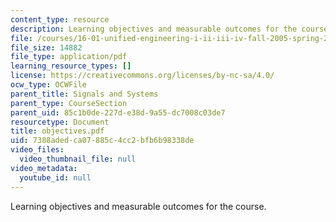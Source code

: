 ```yaml
---
content_type: resource
description: Learning objectives and measurable outcomes for the course.
file: /courses/16-01-unified-engineering-i-ii-iii-iv-fall-2005-spring-2006/7388adedca07885c4cc2bfb6b98338de_objectives.pdf
file_size: 14882
file_type: application/pdf
learning_resource_types: []
license: https://creativecommons.org/licenses/by-nc-sa/4.0/
ocw_type: OCWFile
parent_title: Signals and Systems
parent_type: CourseSection
parent_uid: 85c1b0de-227d-e38d-9a55-dc7008c03de7
resourcetype: Document
title: objectives.pdf
uid: 7388aded-ca07-885c-4cc2-bfb6b98338de
video_files:
  video_thumbnail_file: null
video_metadata:
  youtube_id: null
---
```

Learning objectives and measurable outcomes for the course.